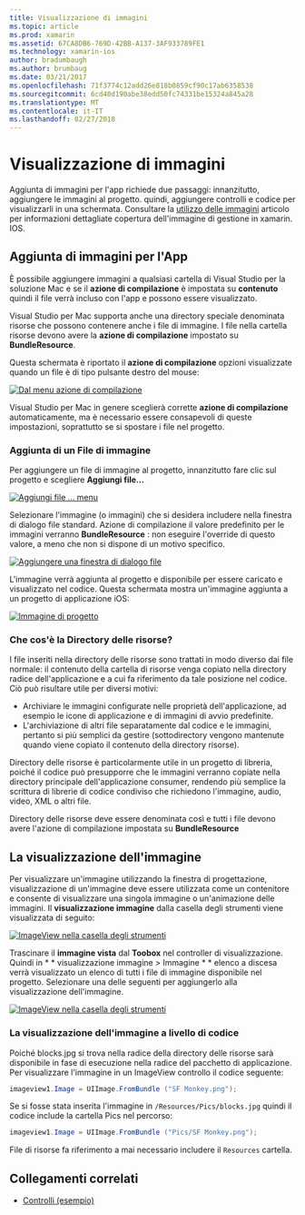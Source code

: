 ```yaml
---
title: Visualizzazione di immagini
ms.topic: article
ms.prod: xamarin
ms.assetid: 67CA8DB6-769D-42BB-A137-3AF933789FE1
ms.technology: xamarin-ios
author: bradumbaugh
ms.author: brumbaug
ms.date: 03/21/2017
ms.openlocfilehash: 71f3774c12add26e818b0859cf90c17ab6358538
ms.sourcegitcommit: 6cd40d190abe38edd50fc74331be15324a845a28
ms.translationtype: MT
ms.contentlocale: it-IT
ms.lasthandoff: 02/27/2018
---
```

# <a name="displaying-images"></a>Visualizzazione di immagini

Aggiunta di immagini per l'app richiede due passaggi: innanzitutto, aggiungere le immagini al progetto. quindi, aggiungere controlli e codice per visualizzarli in una schermata. Consultare la [utilizzo delle immagini](~/ios/app-fundamentals/images-icons/index.md) articolo per informazioni dettagliate copertura dell'immagine di gestione in xamarin. IOS.

## <a name="adding-images-to-your-app"></a>Aggiunta di immagini per l'App

È possibile aggiungere immagini a qualsiasi cartella di Visual Studio per la soluzione Mac e se il **azione di compilazione** è impostata su **contenuto** quindi il file verrà incluso con l'app e possono essere visualizzato.

Visual Studio per Mac supporta anche una directory speciale denominata risorse che possono contenere anche i file di immagine. I file nella cartella risorse devono avere la **azione di compilazione** impostato su **BundleResource**.

Questa schermata è riportato il **azione di compilazione** opzioni visualizzate quando un file è di tipo pulsante destro del mouse:

 [ ![](image-images/image30a.png "Dal menu azione di compilazione")](image-images/image30a.png)

Visual Studio per Mac in genere sceglierà corrette **azione di compilazione** automaticamente, ma è necessario essere consapevoli di queste impostazioni, soprattutto se si spostare i file nel progetto.

### <a name="adding-an-image-file"></a>Aggiunta di un File di immagine

Per aggiungere un file di immagine al progetto, innanzitutto fare clic sul progetto e scegliere **Aggiungi file...**

 [ ![](image-images/image31a.png "Aggiungi file … menu")](image-images/image31a.png)

Selezionare l'immagine (o immagini) che si desidera includere nella finestra di dialogo file standard. Azione di compilazione il valore predefinito per le immagini verranno **BundleResource** : non eseguire l'override di questo valore, a meno che non si dispone di un motivo specifico.

 [ ![](image-images/image32a.png "Aggiungere una finestra di dialogo file")](image-images/image32a.png)

L'immagine verrà aggiunta al progetto e disponibile per essere caricato e visualizzato nel codice. Questa schermata mostra un'immagine aggiunta a un progetto di applicazione iOS:

 [ ![](image-images/image33a.png "Immagine di progetto")](image-images/image33a.png)

### <a name="what-is-the-resources-directory"></a>Che cos'è la Directory delle risorse?

I file inseriti nella directory delle risorse sono trattati in modo diverso dai file normale: il contenuto della cartella di risorse venga copiato nella directory radice dell'applicazione e a cui fa riferimento da tale posizione nel codice. Ciò può risultare utile per diversi motivi:

-  Archiviare le immagini configurate nelle proprietà dell'applicazione, ad esempio le icone di applicazione e di immagini di avvio predefinite.
-  L'archiviazione di altri file separatamente dal codice e le immagini, pertanto si più semplici da gestire (sottodirectory vengono mantenute quando viene copiato il contenuto della directory risorse).


Directory delle risorse è particolarmente utile in un progetto di libreria, poiché il codice può presupporre che le immagini verranno copiate nella directory principale dell'applicazione consumer, rendendo più semplice la scrittura di librerie di codice condiviso che richiedono l'immagine, audio, video, XML o altri file.



Directory delle risorse deve essere denominata così e tutti i file devono avere l'azione di compilazione impostata su **BundleResource**

## <a name="displaying-the-image"></a>La visualizzazione dell'immagine

Per visualizzare un'immagine utilizzando la finestra di progettazione, visualizzazione di un'immagine deve essere utilizzata come un contenitore e consente di visualizzare una singola immagine o un'animazione delle immagini. Il **visualizzazione immagine** dalla casella degli strumenti viene visualizzata di seguito:

 [ ![](image-images/image35a.png "ImageView nella casella degli strumenti")](image-images/image35.png)

Trascinare il **immagine vista** dal **Toobox** nel controller di visualizzazione. Quindi in * * visualizzazione immagine > Immagine * * elenco a discesa verrà visualizzato un elenco di tutti i file di immagine disponibile nel progetto. Selezionare una delle seguenti per aggiungerlo alla visualizzazione dell'immagine.

 [ ![](image-images/image36a.png "ImageView nella casella degli strumenti")](image-images/image36.png)

### <a name="displaying-the-image-programmatically"></a>La visualizzazione dell'immagine a livello di codice

Poiché blocks.jpg si trova nella radice della directory delle risorse sarà disponibile in fase di esecuzione nella radice del pacchetto di applicazione. Per visualizzare l'immagine in un ImageView controllo il codice seguente:

```csharp
imageview1.Image = UIImage.FromBundle ("SF Monkey.png");
```

Se si fosse stata inserita l'immagine in `/Resources/Pics/blocks.jpg` quindi il codice include la cartella Pics nel percorso:

```csharp
imageview1.Image = UIImage.FromBundle ("Pics/SF Monkey.png");
```

File di risorse fa riferimento a mai necessario includere il `Resources` cartella.


## <a name="related-links"></a>Collegamenti correlati

- [Controlli (esempio)](https://developer.xamarin.com/samples/Controls/)
